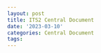 ```yaml
---
layout: post
title: ITS2 Central Document
date: '2023-03-10'
categories: Central Document
tags: 
---
```

